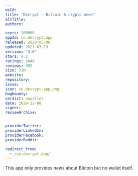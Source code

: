 ```yaml
---
wsId: 
title: "Decrypt - Bitcoin & crypto news"
altTitle: 
authors:

users: 100000
appId: co.decrypt.app
released: 2020-05-06
updated: 2021-07-13
version: "3.0"
stars: 4.2
ratings: 2046
reviews: 992
size: 31M
website: 
repository: 
issue: 
icon: co.decrypt.app.png
bugbounty: 
verdict: nowallet
date: 2020-12-08
signer: 
reviewArchive:


providerTwitter: 
providerLinkedIn: 
providerFacebook: 
providerReddit: 

redirect_from:
  - /co.decrypt.app/
---
```



This app only provides news about Bitcoin but no wallet itself.
